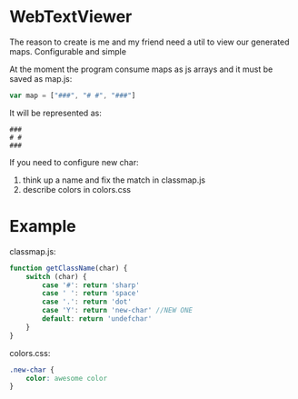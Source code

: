 # WebTextViewer
The reason to create is me and my friend need a util to view our generated maps. Configurable and simple

At the moment the program consume maps as js arrays and it must be saved as map.js:
```javascript
var map = ["###", "# #", "###"]
```
It will be represented as:
```
###
# #
###
```

If you need to configure new char:
1) think up a name and fix the match in classmap.js
2) describe colors in colors.css

# Example
classmap.js:
```javascript
function getClassName(char) {
    switch (char) {
        case '#': return 'sharp'
        case ' ': return 'space'
        case '.': return 'dot'
        case 'Y': return 'new-char' //NEW ONE 
        default: return 'undefchar'
    }
}
```

colors.css:
```css
.new-char {
    color: awesome color 
}
```

